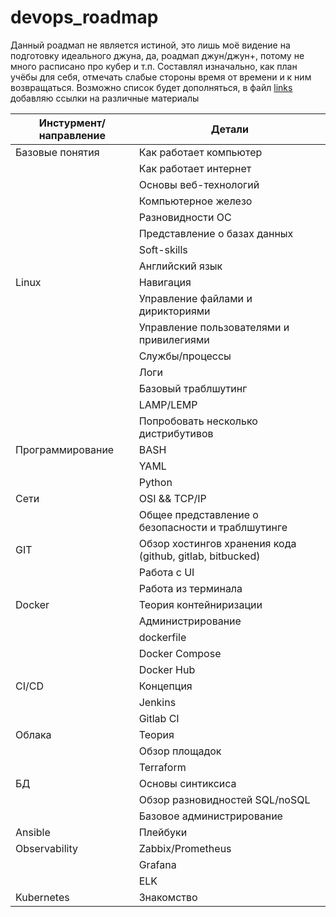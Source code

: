 # devops_roadmap

Данный роадмап не является истиной, это лишь моё видение на подготовку идеального джуна, да, роадмап джун/джун+, потому не много расписано про кубер и т.п.
Составлял изначально, как план учёбы для себя, отмечать слабые стороны время от времени и к ним возвращаться. Возможно список будет дополняться, в файл [links](http://https://github.com/MSV961/devops_roadmap/blob/main/links "links") добавляю ссылки на различные материалы


| Инстурмент/направление  | Детали   | 
| ------- | -------- |
| Базовые понятия   | Как работает компьютер    |
|     | Как работает интернет  |
|     | Основы веб-технологий  |
|     | Компьютерное железо  |
|     | Разновидности ОС  |
|     | Представление о базах данных  |
|     | Soft-skills  |
|     | Английский язык  | 
| Linux  | Навигация    |
|     | Управление файлами и дирикториями  |
|     | Управление пользователями и привилегиями  |
|     | Службы/процессы  |
|     | Логи  |
|     | Базовый траблшутинг |
|     | LAMP/LEMP |
|     | Попробовать несколько дистрибутивов |
| Программирование  | BASH    |
|     | YAML  |
|     | Python  |
| Сети  | OSI && TCP/IP    |
|   | Общее представление о безопасности и траблшутинге    |
| GIT  | Обзор хостингов хранения кода (github, gitlab, bitbucked)    |
|     | Работа с UI  |
|     | Работа из терминала |
| Docker  | Теория контейниризации    |
|     | Администрирование |
|     | dockerfile |
|     | Docker Compose |
|     | Docker Hub |
| CI/CD  | Концепция    |
|     | Jenkins |
|     | Gitlab CI |
|   Облака  | Теория |
|     | Обзор площадок |
|     | Terraform |
|   БД  | Основы синтиксиса |
|     | Обзор разновидностей SQL/noSQL |
|     | Базовое администрирование |
|   Ansible  | Плейбуки |
|   Observability  | Zabbix/Prometheus |
|     | Grafana |
|     | ELK |
|   Kubernetes  | Знакомство |

